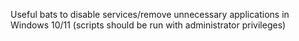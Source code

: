 Useful bats to disable services/remove unnecessary applications in Windows 10/11 (scripts should be run with administrator privileges)
